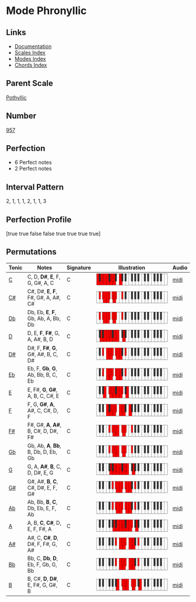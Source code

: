 # Mode Phronyllic

## Links

- [Documentation](index.md)
- [Scales Index](Scales.md)
- [Modes Index](Modes.md)
- [Chords Index](Chords.md)

## Parent Scale

[Pothyllic](ScalePothyllic.md)

## Number

[957](https://ianring.com/musictheory/scales/957)

## Perfection

- 6 Perfect notes
- 2 Perfect notes

## Interval Pattern

2, 1, 1, 1, 2, 1, 1, 3

## Perfection Profile

[true true false false true true true true]

## Permutations

| Tonic | Notes | Signature | Illustration | Audio |
|-------|-------|-----------|--------------|-------|
| [C](ModeCNaturalPhronyllic.md) | C, D, **D#**, **E**, F, G, G#, A, C | C | ![CNaturalPhronyllic](ModeCNaturalPhronyllic.png) | [midi](https://github.com/edipermadi/music/blob/main/docs/ModeCNaturalPhronyllic.mid?raw=true) |
| [C#](ModeCSharpPhronyllic.md) | C#, D#, **E**, **F**, F#, G#, A, A#, C# | C | ![CSharpPhronyllic](ModeCSharpPhronyllic.png) | [midi](https://github.com/edipermadi/music/blob/main/docs/ModeCSharpPhronyllic.mid?raw=true) |
| [Db](ModeDFlatPhronyllic.md) | Db, Eb, **E**, **F**, Gb, Ab, A, Bb, Db | C | ![DFlatPhronyllic](ModeDFlatPhronyllic.png) | [midi](https://github.com/edipermadi/music/blob/main/docs/ModeDFlatPhronyllic.mid?raw=true) |
| [D](ModeDNaturalPhronyllic.md) | D, E, **F**, **F#**, G, A, A#, B, D | C | ![DNaturalPhronyllic](ModeDNaturalPhronyllic.png) | [midi](https://github.com/edipermadi/music/blob/main/docs/ModeDNaturalPhronyllic.mid?raw=true) |
| [D#](ModeDSharpPhronyllic.md) | D#, F, **F#**, **G**, G#, A#, B, C, D# | C | ![DSharpPhronyllic](ModeDSharpPhronyllic.png) | [midi](https://github.com/edipermadi/music/blob/main/docs/ModeDSharpPhronyllic.mid?raw=true) |
| [Eb](ModeEFlatPhronyllic.md) | Eb, F, **Gb**, **G**, Ab, Bb, B, C, Eb | C | ![EFlatPhronyllic](ModeEFlatPhronyllic.png) | [midi](https://github.com/edipermadi/music/blob/main/docs/ModeEFlatPhronyllic.mid?raw=true) |
| [E](ModeENaturalPhronyllic.md) | E, F#, **G**, **G#**, A, B, C, C#, E | C | ![ENaturalPhronyllic](ModeENaturalPhronyllic.png) | [midi](https://github.com/edipermadi/music/blob/main/docs/ModeENaturalPhronyllic.mid?raw=true) |
| [F](ModeFNaturalPhronyllic.md) | F, G, **G#**, **A**, A#, C, C#, D, F | C | ![FNaturalPhronyllic](ModeFNaturalPhronyllic.png) | [midi](https://github.com/edipermadi/music/blob/main/docs/ModeFNaturalPhronyllic.mid?raw=true) |
| [F#](ModeFSharpPhronyllic.md) | F#, G#, **A**, **A#**, B, C#, D, D#, F# | C | ![FSharpPhronyllic](ModeFSharpPhronyllic.png) | [midi](https://github.com/edipermadi/music/blob/main/docs/ModeFSharpPhronyllic.mid?raw=true) |
| [Gb](ModeGFlatPhronyllic.md) | Gb, Ab, **A**, **Bb**, B, Db, D, Eb, Gb | C | ![GFlatPhronyllic](ModeGFlatPhronyllic.png) | [midi](https://github.com/edipermadi/music/blob/main/docs/ModeGFlatPhronyllic.mid?raw=true) |
| [G](ModeGNaturalPhronyllic.md) | G, A, **A#**, **B**, C, D, D#, E, G | C | ![GNaturalPhronyllic](ModeGNaturalPhronyllic.png) | [midi](https://github.com/edipermadi/music/blob/main/docs/ModeGNaturalPhronyllic.mid?raw=true) |
| [G#](ModeGSharpPhronyllic.md) | G#, A#, **B**, **C**, C#, D#, E, F, G# | C | ![GSharpPhronyllic](ModeGSharpPhronyllic.png) | [midi](https://github.com/edipermadi/music/blob/main/docs/ModeGSharpPhronyllic.mid?raw=true) |
| [Ab](ModeAFlatPhronyllic.md) | Ab, Bb, **B**, **C**, Db, Eb, E, F, Ab | C | ![AFlatPhronyllic](ModeAFlatPhronyllic.png) | [midi](https://github.com/edipermadi/music/blob/main/docs/ModeAFlatPhronyllic.mid?raw=true) |
| [A](ModeANaturalPhronyllic.md) | A, B, **C**, **C#**, D, E, F, F#, A | C | ![ANaturalPhronyllic](ModeANaturalPhronyllic.png) | [midi](https://github.com/edipermadi/music/blob/main/docs/ModeANaturalPhronyllic.mid?raw=true) |
| [A#](ModeASharpPhronyllic.md) | A#, C, **C#**, **D**, D#, F, F#, G, A# | C | ![ASharpPhronyllic](ModeASharpPhronyllic.png) | [midi](https://github.com/edipermadi/music/blob/main/docs/ModeASharpPhronyllic.mid?raw=true) |
| [Bb](ModeBFlatPhronyllic.md) | Bb, C, **Db**, **D**, Eb, F, Gb, G, Bb | C | ![BFlatPhronyllic](ModeBFlatPhronyllic.png) | [midi](https://github.com/edipermadi/music/blob/main/docs/ModeBFlatPhronyllic.mid?raw=true) |
| [B](ModeBNaturalPhronyllic.md) | B, C#, **D**, **D#**, E, F#, G, G#, B | C | ![BNaturalPhronyllic](ModeBNaturalPhronyllic.png) | [midi](https://github.com/edipermadi/music/blob/main/docs/ModeBNaturalPhronyllic.mid?raw=true) |
